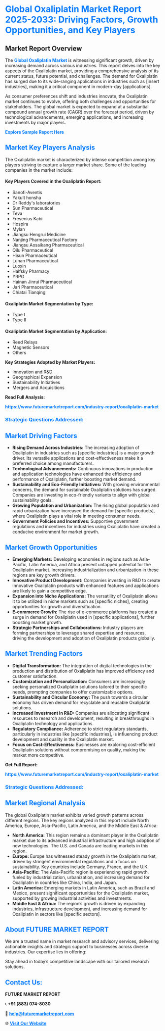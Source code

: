 <h1 style="color: #007BFF;">Global Oxaliplatin Market Report 2025-2033: Driving Factors, Growth Opportunities, and Key Players</h1>

<section id="overview">
<h2>Market Report Overview</h2>
<p>The <a href="https://www.futuremarketreport.com/industry-report/oxaliplatin-market" style="color: #007BFF; text-decoration: none;"><strong>Global Oxaliplatin Market</strong></a> is witnessing significant growth, driven by increasing demand across various industries. This report delves into the key aspects of the Oxaliplatin market, providing a comprehensive analysis of its current status, future potential, and challenges. The demand for Oxaliplatin has surged due to its wide-ranging applications in industries such as [insert industries], making it a critical component in modern-day [applications].</p>
<p>As consumer preferences shift and industries innovate, the Oxaliplatin market continues to evolve, offering both challenges and opportunities for stakeholders. The global market is expected to expand at a substantial compound annual growth rate (CAGR) over the forecast period, driven by technological advancements, emerging applications, and increasing investments by major players.</p>
</section>

<section id="overview">
<p><a href="https://www.futuremarketreport.com/request-sample/reportId=80000" style="color: #007BFF; text-decoration: none;"><strong>Explore Sample Report Here</strong></a></p>
</section>

<section id="key-players">
<h2 style="color: #007BFF;">Market Key Players Analysis</h2>
<p>The Oxaliplatin market is characterized by intense competition among key players striving to capture a larger market share. Some of the leading companies in the market include:</p>
<h4>Key Players Covered in the Oxaliplatin Report:</h4>
<ul><li>Sanofi-Aventis</li><li>Yakult honsha</li><li>Dr Reddy&#039;s laboratories</li><li>Sun Pharmaceutical</li><li>Teva</li><li>Fresenius Kabi</li><li>Hospira</li><li>Mylan</li><li>Jiangsu Hengrui Medicine</li><li>Nanjing Pharmaceutical Factory</li><li>Jiangsu Aosaikang Pharmaceutical</li><li>Qilu Pharmaceutical</li><li>Hisun Pharmaceutical</li><li>Lunan Pharmaceutical</li><li>Luoxin</li><li>Halfsky Pharmacy</li><li>YRPG</li><li>Hainan Jinrui Pharmaceutical</li><li>Jari Pharmaceutical</li><li>Chiatai Tianqing</li></ul>
<h4>Oxaliplatin Market Segmentation by Type:</h4>
<ul><li>Type I</li><li>Type II</li></ul>

<h4>Oxaliplatin Market Segmentation by Application:</h4>
<ul><li>Reed Relays</li><li>Magnetic Sensors</li><li>Others</li></ul>
<p><strong>Key Strategies Adopted by Market Players:</strong></p>
<ul>
<li>Innovation and R&D</li>
<li>Geographical Expansion</li>
<li>Sustainability Initiatives</li>
<li>Mergers and Acquisitions</li>
</ul>
</section>

<section>
<p><strong>Read Full Analysis: </strong></p><a href="https://www.futuremarketreport.com/industry-report/oxaliplatin-market" style="color: #007BFF; text-decoration: none;"><strong>https://www.futuremarketreport.com/industry-report/oxaliplatin-market</strong></a>
<h3 style="color: #007BFF;">Strategic Questions Addressed:</h3>
</section>

<section id="driving-factors">
<h2 style="color: #007BFF;">Market Driving Factors</h2>
<ul>
<li><strong>Rising Demand Across Industries:</strong> The increasing adoption of Oxaliplatin in industries such as [specific industries] is a major growth driver. Its versatile applications and cost-effectiveness make it a preferred choice among manufacturers.</li>
<li><strong>Technological Advancements:</strong> Continuous innovations in production and application technologies have enhanced the efficiency and performance of Oxaliplatin, further boosting market demand.</li>
<li><strong>Sustainability and Eco-Friendly Initiatives:</strong> With growing environmental concerns, the demand for sustainable Oxaliplatin solutions has surged. Companies are investing in eco-friendly variants to align with global sustainability goals.</li>
<li><strong>Growing Population and Urbanization:</strong> The rising global population and rapid urbanization have increased the demand for [specific products], where Oxaliplatin plays a vital role in meeting consumer needs.</li>
<li><strong>Government Policies and Incentives:</strong> Supportive government regulations and incentives for industries using Oxaliplatin have created a conducive environment for market growth.</li>
</ul>
</section>

<section id="growth-opportunities">
<h2 style="color: #007BFF;">Market Growth Opportunities</h2>
<ul>
<li><strong>Emerging Markets:</strong> Developing economies in regions such as Asia-Pacific, Latin America, and Africa present untapped potential for the Oxaliplatin market. Increasing industrialization and urbanization in these regions are key growth drivers.</li>
<li><strong>Innovative Product Development:</strong> Companies investing in R&D to create innovative Oxaliplatin products with enhanced features and applications are likely to gain a competitive edge.</li>
<li><strong>Expansion into Niche Applications:</strong> The versatility of Oxaliplatin allows it to be utilized in niche markets such as [specific niches], creating opportunities for growth and diversification.</li>
<li><strong>E-commerce Growth:</strong> The rise of e-commerce platforms has created a surge in demand for Oxaliplatin used in [specific applications], further boosting market growth.</li>
<li><strong>Strategic Partnerships and Collaborations:</strong> Industry players are forming partnerships to leverage shared expertise and resources, driving the development and adoption of Oxaliplatin products globally.</li>
</ul>
</section>

<section id="trending-factors">
<h2 style="color: #007BFF;">Market Trending Factors</h2>
<ul>
<li><strong>Digital Transformation:</strong> The integration of digital technologies in the production and distribution of Oxaliplatin has improved efficiency and customer satisfaction.</li>
<li><strong>Customization and Personalization:</strong> Consumers are increasingly seeking personalized Oxaliplatin solutions tailored to their specific needs, prompting companies to offer customizable options.</li>
<li><strong>Sustainability and Circular Economy:</strong> The push towards a circular economy has driven demand for recyclable and reusable Oxaliplatin solutions.</li>
<li><strong>Increased Investment in R&D:</strong> Companies are allocating significant resources to research and development, resulting in breakthroughs in Oxaliplatin technology and applications.</li>
<li><strong>Regulatory Compliance:</strong> Adherence to strict regulatory standards, particularly in industries like [specific industries], is influencing product development and quality in the Oxaliplatin market.</li>
<li><strong>Focus on Cost-Effectiveness:</strong> Businesses are exploring cost-efficient Oxaliplatin solutions without compromising on quality, making the market more competitive.</li>
</ul>
</section>

<section>
<p><strong>Get Full Report: </strong></p><a href="https://www.futuremarketreport.com/industry-report/oxaliplatin-market" style="color: #007BFF; text-decoration: none;"><strong>https://www.futuremarketreport.com/industry-report/oxaliplatin-market</strong></a>
<h3 style="color: #007BFF;">Strategic Questions Addressed:</h3>
</section>


<section id="regional-analysis">
<h2 style="color: #007BFF;">Market Regional Analysis</h2>
<p>The global Oxaliplatin market exhibits varied growth patterns across different regions. The key regions analyzed in this report include North America, Europe, Asia-Pacific, Latin America, and the Middle East & Africa:</p>
<ul>
<li><strong>North America:</strong> This region remains a dominant player in the Oxaliplatin market due to its advanced industrial infrastructure and high adoption of new technologies. The U.S. and Canada are leading markets in this region.</li>
<li><strong>Europe:</strong> Europe has witnessed steady growth in the Oxaliplatin market, driven by stringent environmental regulations and a focus on sustainability. Key countries include Germany, France, and the U.K.</li>
<li><strong>Asia-Pacific:</strong> The Asia-Pacific region is experiencing rapid growth, fueled by industrialization, urbanization, and increasing demand for Oxaliplatin in countries like China, India, and Japan.</li>
<li><strong>Latin America:</strong> Emerging markets in Latin America, such as Brazil and Mexico, present significant opportunities for the Oxaliplatin market, supported by growing industrial activities and investments.</li>
<li><strong>Middle East & Africa:</strong> The region’s growth is driven by expanding industries, infrastructure development, and increasing demand for Oxaliplatin in sectors like [specific sectors].</li>
</ul>
</section>

<footer>
<h2 style="color: #007BFF;">About FUTURE MARKET REPORT</h2>
<p>We are a trusted name in market research and advisory services, delivering actionable insights and strategic support to businesses across diverse industries. Our expertise lies in offering:</p>

<p>Stay ahead in today’s competitive landscape with our tailored research solutions.</p>

<h2 style="color: #007BFF;">Contact Us:</h2>
<p><strong>FUTURE MARKET REPORT</strong></p>
<p>📞 <strong>+91 (883) 074-8030</strong></p>
<p>📧 <strong><a href="mailto:help@futuremarketreport.com" style="color: #007BFF;">help@futuremarketreport.com</a></strong></p>
<p>🌐 <strong><a href="https://www.futuremarketreport.com/" style="color: #007BFF;">Visit Our Website</a></strong></p>
</footer>